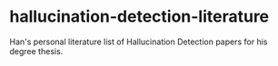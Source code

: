 # hallucination-detection-literature
Han's personal literature list of Hallucination Detection papers for his degree thesis.
